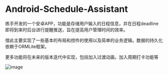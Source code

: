 # Android-Schedule-Assistant
 练手开发的一个安卓APP，功能是存储用户输入的日程信息，并在日程deadline即将到来时后台进行提醒推送，旨在提高用户管理时间的效率。
 
 借此主要实现了一些基本的布局和控件的使用以及简单的业务逻辑。数据的持久化依赖于ORMLite框架。
 
 更多功能将在未来的版本迭代中实现，包括加入过渡动画，加入周期打卡功能等

![image](https://github.com/Guugemb/Android-Schedule-Assistant/blob/master/src/gifs/add.gif?raw=true) 
